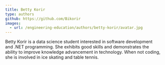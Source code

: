 ```yaml
---
title: Betty Korir
type: authors
github: https://github.com/Bikorir
images:
  - url: /engineering-education/authors/betty-korir/avatar.jpg
---
```

Betty Korir is a data science student interested in software development and .NET programming. She exhibits good skills and demonstrates the ability to improve knowledge advancement in technology. When not coding, she is involved in ice skating and table tennis.